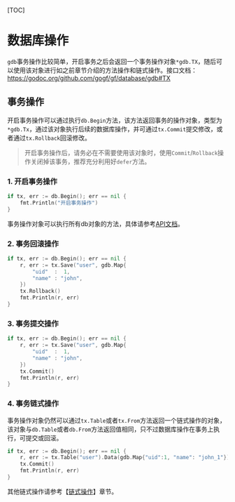 
[TOC]


# 数据库操作

`gdb`事务操作比较简单，开启事务之后会返回一个事务操作对象`*gdb.TX`，随后可以使用该对象进行如之前章节介绍的方法操作和链式操作。接口文档：
https://godoc.org/github.com/gogf/gf/database/gdb#TX

## 事务操作

开启事务操作可以通过执行`db.Begin`方法，该方法返回事务的操作对象，类型为`*gdb.Tx`，通过该对象执行后续的数据库操作，并可通过`tx.Commit`提交修改，或者通过`tx.Rollback`回滚修改。

> 开启事务操作后，请务必在不需要使用该对象时，使用`Commit`/`Rollback`操作关闭掉该事务，推荐充分利用好`defer`方法。

### 1. 开启事务操作
```go
if tx, err := db.Begin(); err == nil {
    fmt.Println("开启事务操作")
}
```
事务操作对象可以执行所有db对象的方法，具体请参考[API文档](https://godoc.org/github.com/gogf/gf/database/gdb)。

### 2. 事务回滚操作
```go
if tx, err := db.Begin(); err == nil {
    r, err := tx.Save("user", gdb.Map{
        "uid"  :  1,
        "name" : "john",
    })
    tx.Rollback()
    fmt.Println(r, err)
}
```

### 3. 事务提交操作
```go
if tx, err := db.Begin(); err == nil {
    r, err := tx.Save("user", gdb.Map{
        "uid"  :  1,
        "name" : "john",
    })
    tx.Commit()
    fmt.Println(r, err)
}
```

### 4. 事务链式操作
事务操作对象仍然可以通过```tx.Table```或者```tx.From```方法返回一个链式操作的对象，该对象与```db.Table```或者```db.From```方法返回值相同，只不过数据库操作在事务上执行，可提交或回滚。
```go
if tx, err := db.Begin(); err == nil {
    r, err := tx.Table("user").Data(gdb.Map{"uid":1, "name": "john_1"}).Save()
    tx.Commit()
    fmt.Println(r, err)
}
```
其他链式操作请参考【[链式操作](database/gdb/chaining/index.md)】章节。

